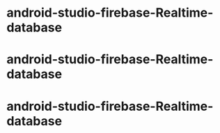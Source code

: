 # android-studio-firebase-Realtime-database
# android-studio-firebase-Realtime-database
# android-studio-firebase-Realtime-database
